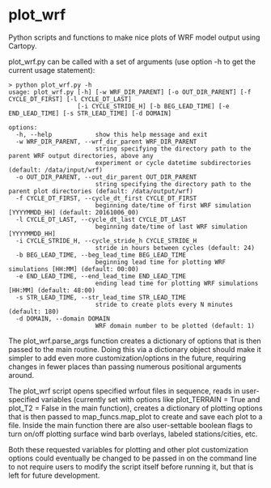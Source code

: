 # plot_wrf
Python scripts and functions to make nice plots of WRF model output using Cartopy.

plot_wrf.py can be called with a set of arguments (use option -h to get the current usage statement):

```
> python plot_wrf.py -h
usage: plot_wrf.py [-h] [-w WRF_DIR_PARENT] [-o OUT_DIR_PARENT] [-f CYCLE_DT_FIRST] [-l CYCLE_DT_LAST]
                   [-i CYCLE_STRIDE_H] [-b BEG_LEAD_TIME] [-e END_LEAD_TIME] [-s STR_LEAD_TIME] [-d DOMAIN]

options:
  -h, --help            show this help message and exit
  -w WRF_DIR_PARENT, --wrf_dir_parent WRF_DIR_PARENT
                        string specifying the directory path to the parent WRF output directories, above any
                        experiment or cycle datetime subdirectories (default: /data/input/wrf)
  -o OUT_DIR_PARENT, --out_dir_parent OUT_DIR_PARENT
                        string specifying the directory path to the parent plot directories (default: /data/output/wrf)
  -f CYCLE_DT_FIRST, --cycle_dt_first CYCLE_DT_FIRST
                        beginning date/time of first WRF simulation [YYYYMMDD_HH] (default: 20161006_00)
  -l CYCLE_DT_LAST, --cycle_dt_last CYCLE_DT_LAST
                        beginning date/time of last WRF simulation [YYYYMMDD_HH]
  -i CYCLE_STRIDE_H, --cycle_stride_h CYCLE_STRIDE_H
                        stride in hours between cycles (default: 24)
  -b BEG_LEAD_TIME, --beg_lead_time BEG_LEAD_TIME
                        beginning lead time for plotting WRF simulations [HH:MM] (default: 00:00)
  -e END_LEAD_TIME, --end_lead_time END_LEAD_TIME
                        ending lead time for plotting WRF simulations [HH:MM] (default: 48:00)
  -s STR_LEAD_TIME, --str_lead_time STR_LEAD_TIME
                        stride to create plots every N minutes (default: 180)
  -d DOMAIN, --domain DOMAIN
                        WRF domain number to be plotted (default: 1)
```

The plot_wrf.parse_args function creates a dictionary of options that is then passed to the main routine. Doing this via a dictionary object should make it simpler to add even more customization/options in the future, requiring changes in fewer places than passing numerous positional arguments around.

The plot_wrf script opens specified wrfout files in sequence, reads in user-specified variables (currently set with options like plot_TERRAIN = True and plot_T2 = False in the main function), creates a dictionary of plotting options that is then passed to map_funcs.map_plot to create and save each plot to a file. Inside the main function there are also user-settable boolean flags to turn on/off plotting surface wind barb overlays, labeled stations/cities, etc.

Both these requested variables for plotting and other plot customization options could eventually be changed to be passed in on the command line to not require users to modify the script itself before running it, but that is left for future development.
